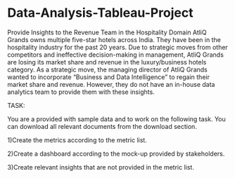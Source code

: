 # Data-Analysis-Tableau-Project

Provide Insights to the Revenue Team in the Hospitality Domain
AtliQ Grands owns multiple five-star hotels across India. They have been in the hospitality industry for the past 20 years. Due to strategic moves from other competitors and ineffective decision-making in management, AtliQ Grands are losing its market share and revenue in the luxury/business hotels category. As a strategic move, the managing director of AtliQ Grands wanted to incorporate “Business and Data Intelligence” to regain their market share and revenue. However, they do not have an in-house data analytics team to provide them with these insights.


TASK:  

You are a provided with sample data and to work on the following task. You can download all relevant documents from the download section.

1)Create the metrics according to the metric list.

2)Create a dashboard according to the mock-up provided by stakeholders.

3)Create relevant insights that are not provided in the metric list.




